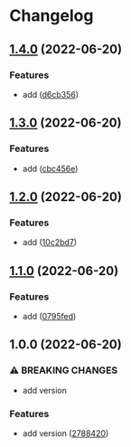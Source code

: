 # Changelog

## [1.4.0](https://github.com/antropovAlexandr/ttttt/compare/v1.3.0...v1.4.0) (2022-06-20)


### Features

* add ([d6cb356](https://github.com/antropovAlexandr/ttttt/commit/d6cb3560a0a52645781e034aaa587688cad7194e))

## [1.3.0](https://github.com/antropovAlexandr/ttttt/compare/v1.2.0...v1.3.0) (2022-06-20)


### Features

* add ([cbc456e](https://github.com/antropovAlexandr/ttttt/commit/cbc456e192461cce0da13e4e295ece31a4b2c544))

## [1.2.0](https://github.com/antropovAlexandr/ttttt/compare/v1.1.0...v1.2.0) (2022-06-20)


### Features

* add ([10c2bd7](https://github.com/antropovAlexandr/ttttt/commit/10c2bd7116db65bcc3826c77cba4c956f18e8934))

## [1.1.0](https://github.com/antropovAlexandr/ttttt/compare/v1.0.0...v1.1.0) (2022-06-20)


### Features

* add ([0795fed](https://github.com/antropovAlexandr/ttttt/commit/0795fed02866e0b09c01cef9102258a8578f317c))

## 1.0.0 (2022-06-20)


### ⚠ BREAKING CHANGES

* add version

### Features

* add version ([2788420](https://github.com/antropovAlexandr/ttttt/commit/2788420bc64f73ca6f529f08c8776051158b2475))
